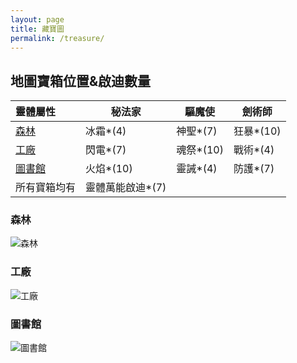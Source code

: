 ```yaml
---
layout: page
title: 藏寶圖
permalink: /treasure/
---
```

## 地圖寶箱位置&啟迪數量

|  靈體屬性 | 秘法家 | 驅魔使 | 劍術師 |
| :--- | --- | --- | --- |
|  [森林](#森林) | 冰霜*(4) | 神聖*(7) | 狂暴*(10) |
|  [工廠](#工廠) | 閃電*(7) | 魂祭*(10) | 戰術*(4) |
|  [圖書館](#圖書館) | 火焰*(10) | 靈誡*(4) | 防護*(7) |
|  所有寶箱均有 | 靈體萬能啟迪*(7) |  |  |

### 森林

![森林](/assets/img/treasure_forest.jpg)

### 工廠

![工廠](/assets/img/treasure_factory.jpg)

### 圖書館

![圖書館](/assets/img/treasure_library.jpg)
